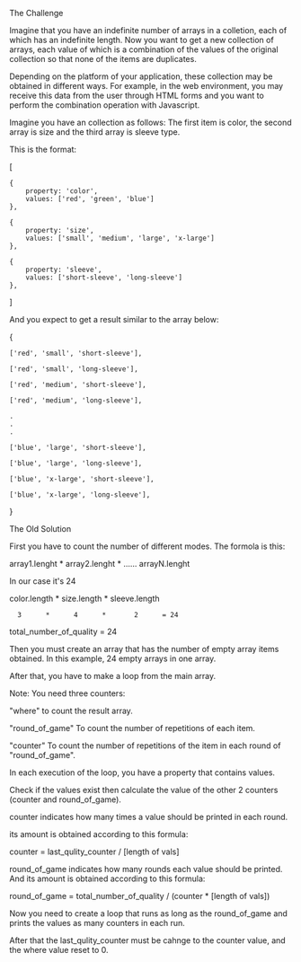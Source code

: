 The Challenge

Imagine that you have an indefinite number of arrays in a colletion, each of which has an indefinite length.
Now you want to get a new collection of arrays, each value of which is a combination of the values of the original collection so that none of the items are duplicates.

Depending on the platform of your application, these collection may be obtained in different ways.
For example, in the web environment, you may receive this data from the user through HTML forms and you want to perform the combination operation with Javascript.

Imagine you have an collection as follows:
The first item is color, the second array is size and the third array is sleeve type.

This is the format:

[
    
    {
        property: 'color',
        values: ['red', 'green', 'blue']
    },

    {
        property: 'size',
        values: ['small', 'medium', 'large', 'x-large']
    },

    {
        property: 'sleeve',
        values: ['short-sleeve', 'long-sleeve']
    },
    
]


And you expect to get a result similar to the array below:

{

    ['red', 'small', 'short-sleeve'],

    ['red', 'small', 'long-sleeve'],

    ['red', 'medium', 'short-sleeve'],

    ['red', 'medium', 'long-sleeve'],

    .
    .
    .

    ['blue', 'large', 'short-sleeve'],

    ['blue', 'large', 'long-sleeve'],

    ['blue', 'x-large', 'short-sleeve'],

    ['blue', 'x-large', 'long-sleeve'],

}


The Old Solution

First you have to count the number of different modes.
The formola is this: 

array1.lenght * array2.lenght * ...... arrayN.lenght

In our case it's 24

color.length * size.length * sleeve.length

      3      *      4      *       2      = 24

total_number_of_quality = 24

Then you must create an array that has the number of empty array items obtained. In this example, 24 empty arrays in one array.

After that, you have to make a loop from the main array.

Note: You need three counters: 

"where" to count the result array.

"round_of_game" To count the number of repetitions of each item.

"counter" To count the number of repetitions of the item in each round of "round_of_game".
   


   
In each execution of the loop, you have a property that contains values.

Check if the values exist then calculate the value of the other 2 counters (counter and round_of_game).

counter indicates how many times a value should be printed in each round.

its amount is obtained according to this formula:

counter = last_qulity_counter / [length of vals]

round_of_game indicates how many rounds each value should be printed. And its amount is obtained according to this formula:

round_of_game = total_number_of_quality / (counter * [length of vals])

Now you need to create a loop that runs as long as the round_of_game and prints the values as many counters in each run.

After that the last_qulity_counter must be cahnge to the counter value, and the where value reset to 0.






